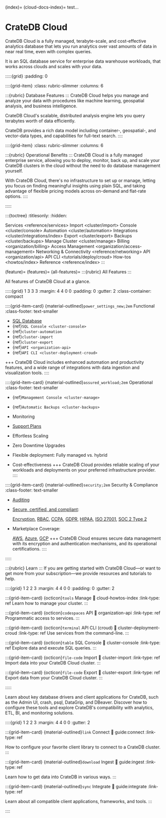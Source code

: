 (index)=
(cloud-docs-index)=
test...

# CrateDB Cloud

CrateDB Cloud is a fully managed, terabyte-scale, and cost-effective
analytics database that lets you run analytics over vast amounts of
data in near real time, even with complex queries.

It is an SQL database service for enterprise data warehouse workloads,
that works across clouds and scales with your data.


:::::{grid}
:padding: 0

::::{grid-item}
:class: rubric-slimmer
:columns: 6

:::{rubric} Database Features
:::
CrateDB Cloud helps you manage and analyze your data with procedures
like machine learning, geospatial analysis, and business intelligence.

CrateDB Cloud's scalable, distributed analysis engine lets you query
terabytes worth of data efficiently.

CrateDB provides a rich data model including container-, geospatial-, and
vector-data types, and capabilities for full-text search.
::::

::::{grid-item}
:class: rubric-slimmer
:columns: 6

:::{rubric} Operational Benefits
:::
CrateDB Cloud is a fully managed enterprise service, allowing you to deploy,
monitor, back up, and scale your CrateDB clusters in the cloud without the
need to do database management yourself.

With CrateDB Cloud, there's no infrastructure to set up or manage, letting you
focus on finding meaningful insights using plain SQL, and taking advantage of
flexible pricing models across on-demand and flat-rate options.
::::

:::::


:::{toctree}
:titlesonly:
:hidden:

Services <reference/services>
Import <cluster/import>
Console <cluster/console>
Automation <cluster/automation>
Integrations <cluster/integrations/index>
Export <cluster/export>
Backups <cluster/backups>
Manage Cluster <cluster/manage>
Billing <organization/billing>
Access Management <organization/access-management>
Networking & Connectivity <reference/networking>
API <organization/api>
API CLI <tutorials/deploy/croud>
How-tos <howtos/index>
Reference <reference/index>
:::


(feature)=
(features)=
(all-features)=
:::{rubric} All Features
:::

All features of CrateDB Cloud at a glance.

:::::{grid} 1 3 3 3
:margin: 4 4 0 0
:padding: 0
:gutter: 2
:class-container: compact

::::{grid-item-card} {material-outlined}`power_settings_new;2em` Functional
:class-footer: text-smaller

- [SQL Database][Database Features]
- {ref}`SQL Console <cluster-console>`
- {ref}`cluster-automation`
- {ref}`cluster-import`
- {ref}`cluster-export`
- {ref}`API <organization-api>`
- {ref}`API CLI <cluster-deployment-croud>`

+++
CrateDB Cloud includes enhanced automation and productivity features,
and a wide range of integrations with data ingestion and
visualization tools.
::::

::::{grid-item-card} {material-outlined}`assured_workload;2em` Operational
:class-footer: text-smaller

- {ref}`Management Console <cluster-manage>`
- {ref}`Automatic Backups <cluster-backups>`

- Monitoring
- [Support Plans]


- Effortless Scaling
- Zero Downtime Upgrades
- Flexible deployment: Fully managed vs. hybrid
- Cost-effectiveness
+++
CrateDB Cloud provides reliable scaling of your workloads
and deployments on your preferred infrastructure provider.
::::

::::{grid-item-card} {material-outlined}`security;2em` Security & Compliance
:class-footer: text-smaller

- [Auditing]
- [Secure, certified, and compliant]:

  [Encryption], [RBAC],
  [CCPA], [GDPR], [HIPAA], [ISO 27001], [SOC 2 Type 2]
- Marketplace Coverage:

  [AWS][AWS Marketplace], [Azure][Azure Marketplace], [GCP][GCP Marketplace]
+++
CrateDB Cloud ensures secure data management with its encryption and
authentication mechanisms, and its operational certifications.
::::

:::::



:::{rubric} Learn
:::
If you are getting started with CrateDB Cloud—or want to get more from your
subscription—we provide resources and tutorials to help.


::::{grid} 1 2 2 3
:margin: 4 4 0 0
:padding: 0
:gutter: 2

:::{grid-item-card} {octicon}`tools` Manage
:link: cloud-howtos-index
:link-type: ref
Learn how to manage your cluster.
:::

:::{grid-item-card} {octicon}`codespaces` API
:link: organization-api
:link-type: ref
Programmatic access to services.
:::

:::{grid-item-card} {octicon}`terminal` API CLI (croud)
:link: cluster-deployment-croud
:link-type: ref
Use services from the command-line.
:::

:::{grid-item-card} {octicon}`table` SQL Console
:link: cluster-console
:link-type: ref
Explore data and execute SQL queries.
:::

:::{grid-item-card} {octicon}`file-code` Import
:link: cluster-import
:link-type: ref
Import data into your CrateDB Cloud cluster.
:::

:::{grid-item-card} {octicon}`file-code` Export
:link: cluster-export
:link-type: ref
Export data from your CrateDB Cloud cluster.
:::

:::::


Learn about key database drivers and client applications for CrateDB,
such as the Admin UI, crash, psql, DataGrip, and DBeaver.
Discover how to configure these tools and explore CrateDB's compatibility
with analytics, ETL, BI, and monitoring solutions.


::::{grid} 1 2 2 3
:margin: 4 4 0 0
:gutter: 2


:::{grid-item-card} {material-outlined}`link` Connect
:link: guide:connect
:link-type: ref

How to configure your favorite client library to connect to a CrateDB cluster.
:::

:::{grid-item-card} {material-outlined}`download` Ingest
:link: guide:ingest
:link-type: ref

Learn how to get data into CrateDB in various ways.
:::

:::{grid-item-card} {material-outlined}`sync` Integrate
:link: guide:integrate
:link-type: ref

Learn about all compatible client applications, frameworks, and tools.
:::

::::


[Auditing]: https://cratedb.com/product/features/auditing
[AWS Marketplace]: https://aws.amazon.com/marketplace/pp/prodview-l7rqf2xpeaubk
[Azure Marketplace]: https://azuremarketplace.microsoft.com/en-us/marketplace/apps/crate.cratedbcloud?tab=overview
[CCPA]: https://leginfo.legislature.ca.gov/faces/codes_displaySection.xhtml?lawCode=CIV&sectionNum=1798.140.
[Database Features]: https://cratedb.com/docs/guide/feature/
[Encryption]: https://cratedb.com/product/features/data-encryption
[GCP Marketplace]: https://console.cloud.google.com/marketplace/product/cratedb-public/cratedb-gcp
[GDPR]: https://gdpr-info.eu/
[HIPAA]: https://en.wikipedia.org/wiki/Health_Insurance_Portability_and_Accountability_Act
[ISO 27001]: https://cratedb.com/blog/cratedb-elevates-its-security-standards-and-achieves-iso-27001-certification
[RBAC]: https://cratedb.com/product/features/authorization
[secure, certified, and compliant]: https://cratedb.com/contact/security
[SOC 2 Type 2]: https://cratedb.com/blog/soc-2-type-2-compliance
[Support Plans]: https://cratedb.com/support/support-plans


<!--
Custom styles.
TODO: Possibly upstream to crate-docs-theme.
-->
<style>
.compact ul {
  margin-top: 0;
  margin-bottom: 0;
}
</style>
